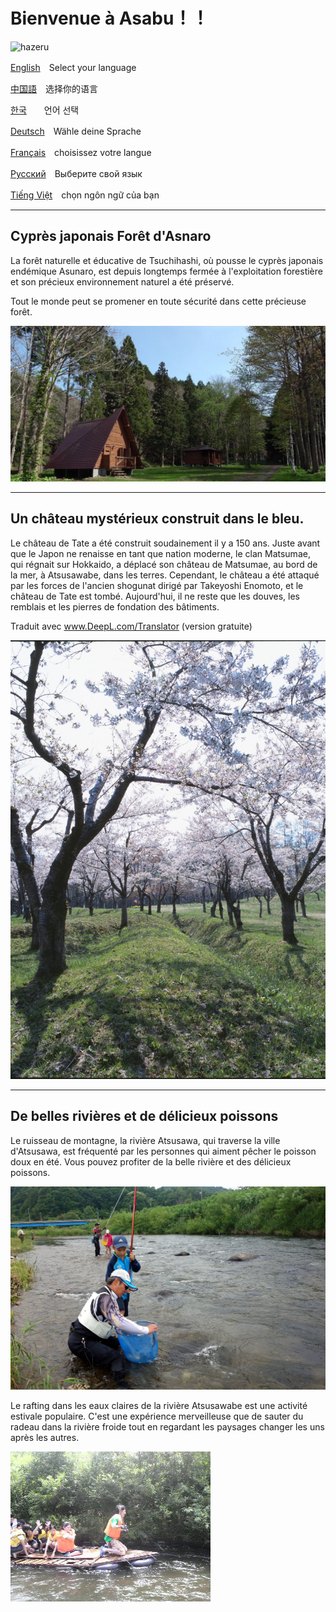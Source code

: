 # Bienvenue à Asabu！！

![hazeru](/home/ishii/ドキュメント/01アーカイブ/02プレゼンテーション資料/210830政策コンペ発表/Assabu_HTML_sample/fig/hazeru.jpg)



[English](/home/ishii/ドキュメント/01アーカイブ/02プレゼンテーション資料/210830政策コンペ発表/Assabu_HTML_sample/English.html)　Select your language

[中国語](/home/ishii/ドキュメント/01アーカイブ/02プレゼンテーション資料/210830政策コンペ発表/Assabu_HTML_sample/Chinese.html)　选择你的语言

[한국](/home/ishii/ドキュメント/01アーカイブ/02プレゼンテーション資料/210830政策コンペ発表/Assabu_HTML_sample/Korea.html)　　언어 선택

[Deutsch](/home/ishii/ドキュメント/01アーカイブ/02プレゼンテーション資料/210830政策コンペ発表/Assabu_HTML_sample/German.html)　Wähle deine Sprache

[Français](/home/ishii/ドキュメント/01アーカイブ/02プレゼンテーション資料/210830政策コンペ発表/Assabu_HTML_sample/France.html)　choisissez votre langue

[Русский](/home/ishii/ドキュメント/01アーカイブ/02プレゼンテーション資料/210830政策コンペ発表/Assabu_HTML_sample/Russ.html)　Выберите свой язык

[Tiếng Việt](/home/ishii/ドキュメント/01アーカイブ/02プレゼンテーション資料/210830政策コンペ発表/Assabu_HTML_sample/vietnum.html)　chọn ngôn ngữ của bạn



------

## Cyprès japonais Forêt d'Asnaro

La forêt naturelle et éducative de Tsuchihashi, où pousse le cyprès japonais endémique Asunaro, est depuis longtemps fermée à l'exploitation forestière et son précieux environnement naturel a été préservé.

Tout le monde peut se promener en toute sécurité dans cette précieuse forêt.

![hazeru](fig/rekumori01.JPG)



------

## Un château mystérieux construit dans le bleu.

Le château de Tate a été construit soudainement il y a 150 ans. Juste avant que le Japon ne renaisse en tant que nation moderne, le clan Matsumae, qui régnait sur Hokkaido, a déplacé son château de Matsumae, au bord de la mer, à Atsusawabe, dans les terres. Cependant, le château a été attaqué par les forces de l'ancien shogunat dirigé par Takeyoshi Enomoto, et le château de Tate est tombé. Aujourd'hui, il ne reste que les douves, les remblais et les pierres de fondation des bâtiments.

Traduit avec www.DeepL.com/Translator (version gratuite)

![hazeru](fig/tatejou.jpg)





------

## De belles rivières et de délicieux poissons

Le ruisseau de montagne, la rivière Atsusawa, qui traverse la ville d'Atsusawa, est fréquenté par les personnes qui aiment pêcher le poisson doux en été. Vous pouvez profiter de la belle rivière et des délicieux poissons.

![hazeru](fig/ayu.JPG)



Le rafting dans les eaux claires de la rivière Atsusawabe est une activité estivale populaire. C'est une expérience merveilleuse que de sauter du radeau dans la rivière froide tout en regardant les paysages changer les uns après les autres.

![hazeru](fig/イカダ下り.jpg)
